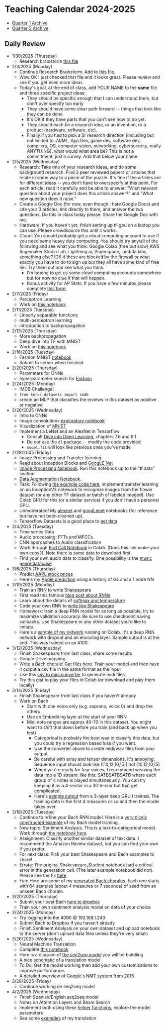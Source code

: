 # Teaching Calendar 2024-2025
- [Quarter 1 Archive](./calendar-q1.md)
- [Quarter 2 Archive](./calendar-q2.md)

## Daily Review

- 1/30/2025 (Thursday)
	- Research brainstorm [this file](https://docs.google.com/document/d/1ME4WEPHl4WExeAzCSBX33trG_vVQVpxoO0uZJl7lxv4/edit?usp=sharing)
- 2/3/2025 (Monday)
  - Continue Research Brainstorm. Add to [this file](https://docs.google.com/document/d/1ME4WEPHl4WExeAzCSBX33trG_vVQVpxoO0uZJl7lxv4/edit?usp=sharing).
  - Wow OK I just checked that file and it looks great. Please review and see if you get even more ideas
  - Today's goal, at the end of class, add YOUR NAME to the **same** file and three specific project ideas:
    - They should be specific enough that I can understand them, but don't over specify too early
    - They should have some clear path forward -- things that look like they can be done
    - It's OK if they have parts that you can't see how to do yet.
    - They should each be a research idea, or an invention, or a product (hardware, software, etc).
	- Finally if you had to pick a Sr research direction (including but not limited to: AI/ML, App Dev, game dev, software dev, compilers, OS, computer vision, networking, cybersecurity, really ANYTHING). what would what area be? This is not a commitment, just a survey. Add that below your name.
- 2/5/2025 (Wednesday)
  - Research: Take one of your research ideas, and do some background research. Find 3 peer reviewed papers or articles that relate in some way to a piece of the puzzle. It's fine if the articles are for different ideas -- you don't have to overspecify at this point. For each article, read it carefully and be able to answer: "What relevant question about your project does this article answer?" and "What new question does it raise."
  - Create a Google Doc (for now, even though I hate Google Docs) and cite your 3 articles, link directly to them, and answer the two questions. Do this in class today please. Share the Google Doc with me.
  - Hardware: If you haven't yet, finish setting up tf-gpu on a laptop you can use. Please crowdsource this until it works.
  - Cloud: You should probably get a cloud computing account to use if you need some heavy duty computing. You should try any/all of the following
	and see what you think: Google Colab (free but slow) AWS Sagemaker Studio Lab, Lightning.ai, Paperspace, lambda labs, something else? IDK if these
	are blocked by the firewall or what exactly you have to do to sign up but they all have some kind of free tier. Try them out and see what you think.
	- I'm hoping to get us some cloud computing accounts somewhere but for now no clue if that will happen.
	-  Bonus activity for AP Stats: If you have a few minutes please complete [this form:](https://forms.gle/x7oVwdDntgPyeZJt8)
- 2/7/2025 (Friday)
  - Perceptron Learning
  - Work on [this notebook](./lessons/Perceptron_Learn_Student)
- 2/11/2025 (Tuesday)
  - Linearly separable functions
  - multi-perceptron learning
  - introduction to backpropagation
- 2/13/2025 (Thursday)
  - More backpropagation
  - Deep dive into TF with MNIST
  - Work on [this notebook](./lessons/MNIST-Model-Student.ipynb)
- 2/18/2025 (Tuesday)
  - Fashion MNIST [notebook](./lessons/Fashion-Model.ipynb)
  - Submit to server when finished
- 2/20/2025 (Thursday)
  - Parameters for DNNs
  - hyperparameter search for [Fashion](./lessons/Fashion-Tune.ipynb)
- 2/24/2025 (Monday)
	- IMDB Challenge!
	- `from keras.datasets import imdb`
	- create an MLP that classifies the reviews in this dataset as positive or negative.
- 2/26/2025 (Wednesday)
  - Intro to CNNs
  - Image convolutions [exploratory notebook](./lessons/ImageConvolutions.ipynb)
  - Visualization of [MNIST](https://adamharley.com/nn_vis/cnn/3d.html)
  - Implement a LeNet and an AlexNet in Tensorflow
    - Consult [Dive into Deep Learning](https://d2l.ai), chapters 7.6 and 8.1
    - Do *not* use the `dl` package -- modify the code provided
    - `model.fit` will look like previous ones you've made
- 2/28/2005 (Friday)
  - Image Processing and Transfer learning
  - Read about Inception Blocks and [GoogLE Net](https://d2l.ai/chapter_convolutional-modern/googlenet.html)
  - [Image Processing Notebook](https://colab.research.google.com/gist/paderevski/d15f41fb5cdd67a85bcff077b52f7409/images.ipynb). Run this notebook up to the "tf.data" section.
  - [Data Augmentation Notebook](https://colab.research.google.com/gist/paderevski/4d027105a4f2608c8989ebe75b17869b/data_augmentation.ipynb).
  - Task: Following [the example code here](https://keras.io/api/applications/), implement transfer learning on an InceptionV3 notework to recognize images from the flower dataset (or any other TF dataset or batch of labeled imaged). Use Colab GPU for this (or a similar service) if you don't have a personal GPU.
  - Unmoderated! My [alexnet](./alexnet.ipynb) and [googLenet](./googLenet.ipynb) notebooks (for reference but have not been cleaned up).
  - Tensorflow Datasets is a good place to [get data](https://www.tensorflow.org/datasets)
- 3/4/2025 (Tuesday)
  - Time series Data
  - Audio processing: FFTs and MFCCs
  - CNN approaches to Audio classification
  - Work through [Bird Call Notebook](https://colab.research.google.com/drive/1lBWmGmouU7feyEasJBCNUB7pB_e5uPxN?usp=sharing) in Colab. (Does this link make your own copy?). Note there is some data to download first.
  - Find your own audio data to classify. One possibility is the [music genre database](https://huggingface.co/datasets/marsyas/gtzan)
- 3/6/2025 (Thursday)
  - Predict [AAPL stock prices](./data/AAPL.csv)
  - Here's my [Apple prediction](./data/apple-prediction.png) using a history of 64 and a 1 node NN
- 3/10/2025 (Monday)
  - Train an RNN to write Shakespeare
  - First read this famous [blog post about RNNs](https://karpathy.github.io/2015/05/21/rnn-effectiveness/)
  - Learn about the details of [softmax and temperature](./lessons/Softmax.ipynb)
  - Code your own RNN to [write like Shakespeare](./lessons/Shakespeare_Student.ipynb)
  - Homework: train a deep RNN model for as long as possible, try to maximize validation accuracy. Be sure to use checkpoint saving callbacks. Use Shakespeare or any other dataset you'd like to imitate.
  - Here's a [sample of my network](https://colab.research.google.com/gist/paderevski/41b323cc232e306a4573689d83c62ebb/shakespeare.ipynb) running on Colab. It's a deep RNN network with dropout and an encoding layer. Sample output is at the end. This was trained on an A100.
- 3/12/2025 (Wednesday)
  - Finish Shakespeare from last class, share some results
  - Google Drive mapping
  - Write a Bach chorale! Get files [here](https://homl.info/bach). Train your model and then have it output a csv file in the same format as the input
  - Use this [csv to midi converter](./lessons/convert-back.py) to generate midi files
  - Try this [gist](https://gist.github.com/korakot/a0c6b0120bb75d48588aec27030b3325) to play your files in Colab (or download and play them locally)
- 3/14/2025 (Friday)
  - Finish Shakespeare from last class if you haven't already
  - Work on Bach
    - Start with one voice only (e.g. soprano, voice 0) and drop the others
    - Use an Embedding layer at the start of your RNN
    - Midi note ranges are approx 40-70 in this dataset. You might want to shift that down before you train (and back up when you test)
		- Categorical is probably the best way to classify this data, but you could try a regression based loss if you want.
		- Use the converter above to create midi/wav files from your output
		- Be careful with array and tensor dimensions. It's annoying. Sequence input should look like [[10,12,10,15]] not [10,12,10,15]
		- When you're ready for four voices, I recommend weaving the data into a 1D stream: like this: SATBSATBSATB where each group of 4 notes is played simultaneously. You can try keeping it as a 4-vector in a 3D tensor but that get complicated.
		- Here's  [sample output](./data/bach-201.wav) from a 3-layer deep GRU I trained. The training data is the first 4 measures or so and then the model takes over.
- 3/18/2025 (Tuesday)
	- Continue to refine your Bach RNN model. Here is a [very nicely constructed example](https://gist.github.com/paderevski/ae7fd776fab0da3a560642279460273c) of my Bach model training.
	- New topic: Sentiment Analysis. This is a text-to-categorical model. Work through [the notebook here](https://gist.github.com/paderevski/e8f4983afc7e7ae1ca6627941ee9ab6f).
	- Assignment: Classify another similar dataset of text data. I recommend the Amazon Review dataset, but you can find your own if you prefer.
	- For next class: Pick your best Shakespeare and Bach examples to share!
	- Errata: The original Shakespeare_Student notebook had a critical error in the generation cell. (The later example notebook did not). Please see the fix [here](./bad-shake.md)
	- Fun: Here are some of my [generated Bach chorales](https://drive.google.com/drive/folders/1--pfsv9gRr_lawLdik5C95uz8ZvCw_T0?usp=sharing). Each one starts with 64 samples (about 4 measures or 7 seconds) of seed from an unseen Bach chorale.
- 3/20/2025 (Thursday)
	- Submit your best Bach [here to dropbox](https://www.dropbox.com/request/B8aU2W4sVxJTOWHDgi2m)
	- Train your own sentiment analysis model on data of your choice
- 3/24/2025 (Monday)
  - Try logging into the 4090 @ 192.168.1.243
  - Submit Bach to Dropbox if you haven't already
  - Finish Sentiment Analysis on your own dataset and upload notebook to the server (don't upload data files unless they're very small)
- 3/26/2025 (Wednesday)
  - Neural Machine Translation
  - Complete [this notebook](https://colab.research.google.com/gist/paderevski/cee31b4cc313729864c06cc824de509b/neural-machine-translation-student.ipynb)
  - Here is a diagram of [the seq2seq model](./spanish-english-A.png) you will be buildling
  - A nice [schematic](image.png) of a translation model
  - To Do: Get the model working then add your own customizations to improve performance.
  - A detailed overview of [Google's NMT system from 2016](https://arxiv.org/pdf/1609.08144)
- 3/28/2025 (Friday)
	- Continue working on seq2seq model
- 4/2/2025 (Wednesday)
	- Finish Spanish/English seq2seq model
	- Notes on Attention Layers and Beam Search
	- Implement both using these [helper functions](./lessons/seq2seq-Resources.ipynb), explore the model parameters
	- See some [examples](./lessons/Translation-Examples.html) of my translation